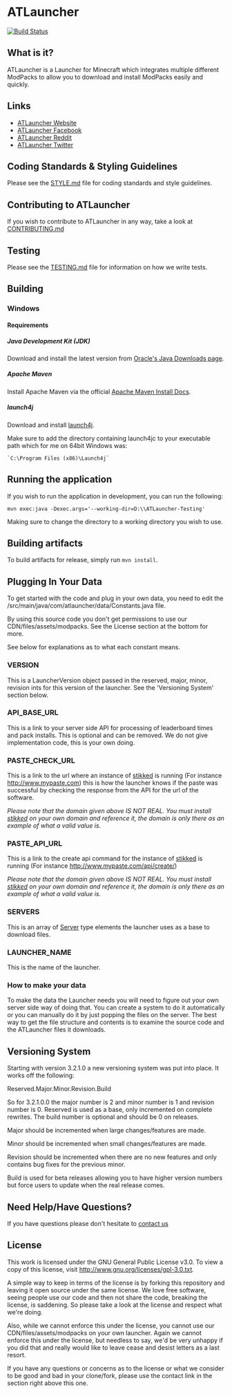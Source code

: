 # ATLauncher

[![Build Status](https://build.atlcdn.net/buildStatus/icon?job=ATLauncher)](https://build.atlcdn.net/job/ATLauncher/)

## What is it?
ATLauncher is a Launcher for Minecraft which integrates multiple different ModPacks to allow you to download and install
ModPacks easily and quickly.

## Links
- [ATLauncher Website](https://www.atlauncher.com)
- [ATLauncher Facebook](http://www.facebook.com/ATLauncher)
- [ATLauncher Reddit](http://www.reddit.com/r/ATLauncher)
- [ATLauncher Twitter](http://twitter.com/ATLauncher)

## Coding Standards & Styling Guidelines
Please see the [STYLE.md](STYLE.md) file for coding standards and style guidelines.

## Contributing to ATLauncher
If you wish to contribute to ATLauncher in any way, take a look at [CONTRIBUTING.md](CONTRIBUTING.md)

## Testing
Please see the [TESTING.md](TESTING.md) file for information on how we write tests.

## Building
### Windows
#### Requirements
##### Java Development Kit (JDK)
Download and install the latest version from
[Oracle's Java Downloads page](http://www.oracle.com/technetwork/java/javase/downloads/jdk7-downloads-1880260.html).

##### Apache Maven
Install Apache Maven via the official [Apache Maven Install Docs](http://maven.apache.org/download.cgi#Installation).

##### launch4j
Download and install [launch4j](http://sourceforge.net/projects/launch4j/files/launch4j-3/3.1.0-beta2/).

Make sure to add the directory containing launch4jc to your executable path which for me on 64bit Windows was:

```
`C:\Program Files (x86)\Launch4j`
```

## Running the application
If you wish to run the application in development, you can run the following:

```
mvn exec:java -Dexec.args='--working-dir=D:\\ATLauncher-Testing'
```

Making sure to change the directory to a working directory you wish to use.

## Building artifacts
To build artifacts for release, simply run `mvn install`.

## Plugging In Your Data
To get started with the code and plug in your own data, you need to edit the
/src/main/java/com/atlauncher/data/Constants.java file.

By using this source code you don't get permissions to use our CDN/files/assets/modpacks. See the License section at the
bottom for more.

See below for explanations as to what each constant means.

### VERSION
This is a LauncherVersion object passed in the reserved, major, minor, revision ints for this version of the launcher.
See the 'Versioning System' section below.

### API_BASE_URL
This is a link to your server side API for processing of leaderboard times and pack installs. This is optional and can
be removed. We do not give implementation code, this is your own doing.

### PASTE_CHECK_URL
This is a link to the url where an instance of [stikked](https://github.com/claudehohl/Stikked) is running (For instance
http://www.mypaste.com) this is how the launcher knows if the paste was successful by checking the response from the API
for the url of the software.

*Please note that the domain given above IS NOT REAL. You must install [stikked](https://github.com/claudehohl/Stikked)
on your own domain and reference it, the domain is only there as an example of what a valid value is.*

### PASTE_API_URL
This is a link to the create api command for the instance of [stikked](https://github.com/claudehohl/Stikked) is running
(For instance http://www.mypaste.com/api/create/)

*Please note that the domain given above IS NOT REAL. You must install [stikked](https://github.com/claudehohl/Stikked)
on your own domain and reference it, the domain is only there as an example of what a valid value is.*

### SERVERS
This is an array of
[Server](https://github.com/ATLauncher/ATLauncher/blob/master/src/main/java/com/atlauncher/data/Server.java) type
elements the launcher uses as a base to download files.

### LAUNCHER_NAME
This is the name of the launcher.

### How to make your data
To make the data the Launcher needs you will need to figure out your own server side way of doing that. You can create a
system to do it automatically or you can manually do it by just popping the files on the server. The best way to get the
file structure and contents is to examine the source code and the ATLauncher files it downloads.

## Versioning System
Starting with version 3.2.1.0 a new versioning system was put into place. It works off the following:

Reserved.Major.Minor.Revision.Build

So for 3.2.1.0.0 the major number is 2 and minor number is 1 and revision number is 0. Reserved is used as a base, only
incremented on complete rewrites. The build number is optional and should be 0 on releases.

Major should be incremented when large changes/features are made.

Minor should be incremented when small changes/features are made.

Revision should be incremented when there are no new features and only contains bug fixes for the previous minor.

Build is used for beta releases allowing you to have higher version numbers but force users to update when the real
release comes.

## Need Help/Have Questions?
If you have questions please don't hesitate to [contact us](https://www.atlauncher.com/contact-us/)

## License
This work is licensed under the GNU General Public License v3.0. To view a copy of this license, visit
http://www.gnu.org/licenses/gpl-3.0.txt.

A simple way to keep in terms of the license is by forking this repository and leaving it open source under the same
license. We love free software, seeing people use our code and then not share the code, breaking the license, is
saddening. So please take a look at the license and respect what we're doing.

Also, while we cannot enforce this under the license, you cannot use our CDN/files/assets/modpacks on your own launcher.
Again we cannot enforce this under the license, but needless to say, we'd be very unhappy if you did that and really
would like to leave cease and desist letters as a last resort.

If you have any questions or concerns as to the license or what we consider to be good and bad in your clone/fork,
please use the contact link in the section right above this one.
